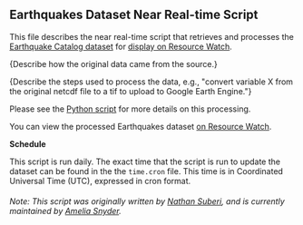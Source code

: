 ## Earthquakes Dataset Near Real-time Script
This file describes the near real-time script that retrieves and processes the [Earthquake Catalog dataset](https://earthquake.usgs.gov/earthquakes/) for [display on Resource Watch](https://resourcewatch.org/data/explore/dis001nrt-Significant-Earthquakes-over-the-past-30-Days).

{Describe how the original data came from the source.}

{Describe the steps used to process the data, e.g., "convert variable X from the original netcdf file to a tif to upload to Google Earth Engine."}

Please see the [Python script](https://github.com/resource-watch/nrt-scripts/blob/master/dis_001_significant_earthquakes/contents/src/__init__.py) for more details on this processing.

You can view the processed Earthquakes dataset [on Resource Watch](https://resourcewatch.org/data/explore/dis001nrt-Significant-Earthquakes-over-the-past-30-Days).

**Schedule**

This script is run daily. The exact time that the script is run to update the dataset can be found in the the `time.cron` file. This time is in Coordinated Universal Time (UTC), expressed in cron format.

###### Note: This script was originally written by [Nathan Suberi](mailto:nathan.suberi@wri.org), and is currently maintained by [Amelia Snyder](https://www.wri.org/profile/amelia-snyder).

